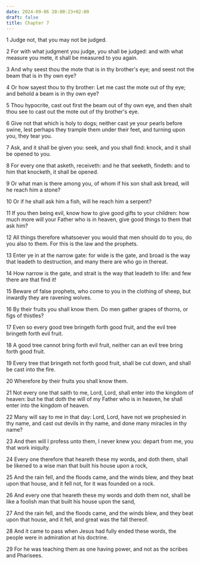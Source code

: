 ```yaml
---
date: 2024-09-06 20:00:23+02:00
draft: false
title: Chapter 7
---
```




1 Judge not, that you may not be judged.

2 For with what judgment you judge, you shall be judged: and with what measure you mete, it shall be measured to you again.

3 And why seest thou the mote that is in thy brother's eye; and seest not the beam that is in thy own eye?

4 Or how sayest thou to thy brother: Let me cast the mote out of thy eye; and behold a beam is in thy own eye?

5 Thou hypocrite, cast out first the beam out of thy own eye, and then shalt thou see to cast out the mote out of thy brother's eye.

6 Give not that which is holy to dogs; neither cast ye your pearls before swine, lest perhaps they trample them under their feet, and turning upon you, they tear you.

7 Ask, and it shall be given you: seek, and you shall find: knock, and it shall be opened to you.

8 For every one that asketh, receiveth: and he that seeketh, findeth: and to him that knocketh, it shall be opened.

9 Or what man is there among you, of whom if his son shall ask bread, will he reach him a stone?

10 Or if he shall ask him a fish, will he reach him a serpent?

11 If you then being evil, know how to give good gifts to your children: how much more will your Father who is in heaven, give good things to them that ask him?

12 All things therefore whatsoever you would that men should do to you, do you also to them. For this is the law and the prophets.

13 Enter ye in at the narrow gate: for wide is the gate, and broad is the way that leadeth to destruction, and many there are who go in thereat.

14 How narrow is the gate, and strait is the way that leadeth to life: and few there are that find it!

15 Beware of false prophets, who come to you in the clothing of sheep, but inwardly they are ravening wolves.

16 By their fruits you shall know them. Do men gather grapes of thorns, or figs of thistles?

17 Even so every good tree bringeth forth good fruit, and the evil tree bringeth forth evil fruit.

18 A good tree cannot bring forth evil fruit, neither can an evil tree bring forth good fruit.

19 Every tree that bringeth not forth good fruit, shall be cut down, and shall be cast into the fire.

20 Wherefore by their fruits you shall know them.

21 Not every one that saith to me, Lord, Lord, shall enter into the kingdom of heaven: but he that doth the will of my Father who is in heaven, he shall enter into the kingdom of heaven.

22 Many will say to me in that day: Lord, Lord, have not we prophesied in thy name, and cast out devils in thy name, and done many miracles in thy name?

23 And then will I profess unto them, I never knew you: depart from me, you that work iniquity.

24 Every one therefore that heareth these my words, and doth them, shall be likened to a wise man that built his house upon a rock,

25 And the rain fell, and the floods came, and the winds blew, and they beat upon that house, and it fell not, for it was founded on a rock.

26 And every one that heareth these my words and doth them not, shall be like a foolish man that built his house upon the sand,

27 And the rain fell, and the floods came, and the winds blew, and they beat upon that house, and it fell, and great was the fall thereof.

28 And it came to pass when Jesus had fully ended these words, the people were in admiration at his doctrine.

29 For he was teaching them as one having power, and not as the scribes and Pharisees.

